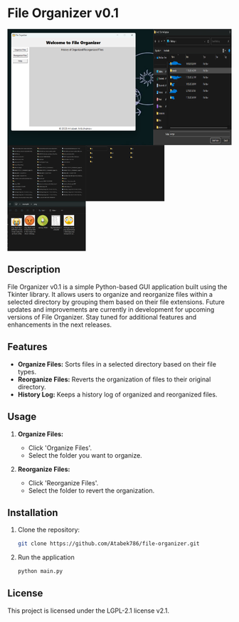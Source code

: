 # File Organizer v0.1

<div style="display: flex; flex-wrap: wrap;">
    <img src="images/1.png" width="65%" />
    <img src="images/2.png" width="35%" />
    <img src="images/3.png" width="35%" />
    <img src="images/4.png" width="35%" />
    <img src="images/5.png" width="35%" />
</div>


## Description

File Organizer v0.1 is a simple Python-based GUI application built using the Tkinter library. It allows users to organize and reorganize files within a selected directory by grouping them based on their file extensions. Future updates and improvements are currently in development for upcoming versions of File Organizer. Stay tuned for additional features and enhancements in the next releases.

## Features

- **Organize Files:** Sorts files in a selected directory based on their file types.
- **Reorganize Files:** Reverts the organization of files to their original directory.
- **History Log:** Keeps a history log of organized and reorganized files.

## Usage
1. **Organize Files:**
   - Click 'Organize Files'.
   - Select the folder you want to organize.

2. **Reorganize Files:**
   - Click 'Reorganize Files'.
   - Select the folder to revert the organization.

## Installation

1. Clone the repository:
   ```bash
   git clone https://github.com/Atabek786/file-organizer.git
   ```
2. Run the application
   ```bash
   python main.py
   ```
## License

This project is licensed under the LGPL-2.1 license v2.1.

